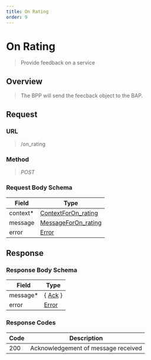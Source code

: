 ```yaml
---
title: On Rating
order: 9
---
```


# On Rating

> Provide feedback on a service

## Overview

> The BPP will send the feecback object to the BAP.

## Request

### URL

> /on_rating

### Method

> _POST_

### Request Body Schema

| **Field** | **Type**                                                                             |
| --------- | ------------------------------------------------------------------------------------ |
| context\* | [ContextForOn_rating](/reference/0.9.3/core/schema-reference/contextforon_rating) |
| message   | [MessageForOn_rating](/reference/0.9.3/core/schema-reference/messageforon_rating) |
| error     | [Error](/reference/0.9.3/core/schema-reference/error)                             |

## Response

### Response Body Schema

| **Field** | **Type**                                                 |
| --------- | -------------------------------------------------------- |
| message\* | { [Ack](/reference/0.9.3/core/schema-reference/ack) } |
| error     | [Error](/reference/0.9.3/core/schema-reference/error) |

### Response Codes

| **Code** | **Description**                     |
| -------- | ----------------------------------- |
| 200      | Acknowledgement of message received |

